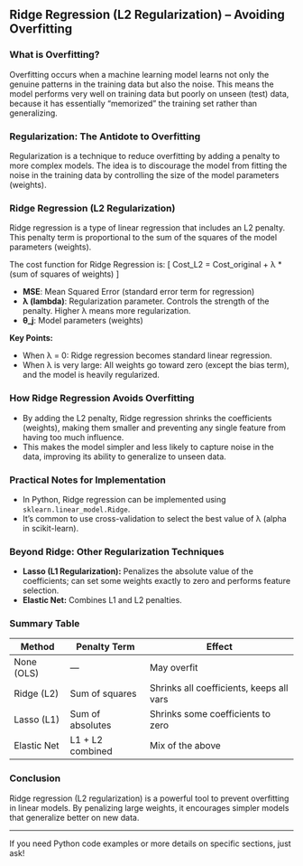 ## Ridge Regression (L2 Regularization) – Avoiding Overfitting

### What is Overfitting?
Overfitting occurs when a machine learning model learns not only the genuine patterns in the training data but also the noise. This means the model performs very well on training data but poorly on unseen (test) data, because it has essentially “memorized” the training set rather than generalizing.

### Regularization: The Antidote to Overfitting
Regularization is a technique to reduce overfitting by adding a penalty to more complex models. The idea is to discourage the model from fitting the noise in the training data by controlling the size of the model parameters (weights).

### Ridge Regression (L2 Regularization)
Ridge regression is a type of linear regression that includes an L2 penalty. This penalty term is proportional to the sum of the squares of the model parameters (weights).

The cost function for Ridge Regression is:
\[
Cost_L2 = Cost_original + λ * (sum of squares of weights)
\]
- **MSE**: Mean Squared Error (standard error term for regression)
- **λ (lambda)**: Regularization parameter. Controls the strength of the penalty. Higher λ means more regularization.
- **θ_j**: Model parameters (weights)

**Key Points:**
- When λ = 0: Ridge regression becomes standard linear regression.
- When λ is very large: All weights go toward zero (except the bias term), and the model is heavily regularized.

### How Ridge Regression Avoids Overfitting
- By adding the L2 penalty, Ridge regression shrinks the coefficients (weights), making them smaller and preventing any single feature from having too much influence.
- This makes the model simpler and less likely to capture noise in the data, improving its ability to generalize to unseen data.

### Practical Notes for Implementation
- In Python, Ridge regression can be implemented using `sklearn.linear_model.Ridge`.
- It’s common to use cross-validation to select the best value of λ (alpha in scikit-learn).

### Beyond Ridge: Other Regularization Techniques
- **Lasso (L1 Regularization):** Penalizes the absolute value of the coefficients; can set some weights exactly to zero and performs feature selection.
- **Elastic Net:** Combines L1 and L2 penalties.

### Summary Table

| Method            | Penalty Term         | Effect                                  |
|-------------------|---------------------|------------------------------------------|
| None (OLS)        | —                   | May overfit                             |
| Ridge (L2)        | Sum of squares      | Shrinks all coefficients, keeps all vars |
| Lasso (L1)        | Sum of absolutes    | Shrinks some coefficients to zero        |
| Elastic Net       | L1 + L2 combined    | Mix of the above                        |

### Conclusion
Ridge regression (L2 regularization) is a powerful tool to prevent overfitting in linear models. By penalizing large weights, it encourages simpler models that generalize better on new data.

---

If you need Python code examples or more details on specific sections, just ask!

